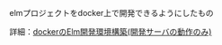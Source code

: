 elmプロジェクトをdocker上で開発できるようにしたもの

詳細：[dockerのElm開発環境構築(開発サーバの動作のみ)](https://zenn.dev/aoaoaoaoaoaoaoi/articles/5fdbb959616c8c)
